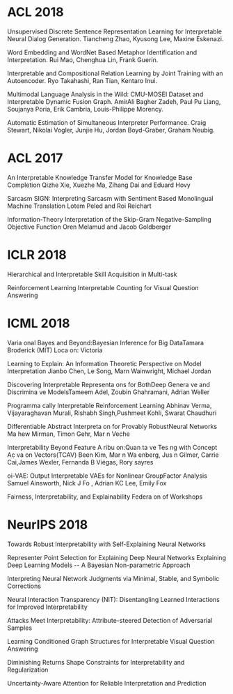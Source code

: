 # ACL 2018

Unsupervised Discrete Sentence Representation Learning for Interpretable Neural Dialog Generation. Tiancheng Zhao, Kyusong Lee, Maxine Eskenazi.

 Word Embedding and WordNet Based Metaphor Identification and Interpretation. Rui Mao, Chenghua Lin, Frank Guerin.

 Interpretable and Compositional Relation Learning by Joint Training with an Autoencoder. Ryo Takahashi, Ran Tian, Kentaro Inui.

Multimodal Language Analysis in the Wild: CMU-MOSEI Dataset and Interpretable Dynamic Fusion Graph. AmirAli Bagher Zadeh, Paul Pu Liang, Soujanya Poria, Erik Cambria, Louis-Philippe Morency.

Automatic Estimation of Simultaneous Interpreter Performance. Craig Stewart, Nikolai Vogler, Junjie Hu, Jordan Boyd-Graber, Graham Neubig.

# ACL 2017

An Interpretable Knowledge Transfer Model for Knowledge Base Completion Qizhe Xie, Xuezhe Ma, Zihang Dai and Eduard Hovy

Sarcasm SIGN: Interpreting Sarcasm with Sentiment Based Monolingual Machine Translation Lotem Peled and Roi Reichart

Information-Theory Interpretation of the Skip-Gram Negative-Sampling Objective Function Oren Melamud and Jacob Goldberger

# ICLR 2018

Hierarchical and Interpretable Skill Acquisition in Multi-task 

Reinforcement Learning
Interpretable Counting for Visual Question Answering

# ICML 2018

Varia onal Bayes and Beyond:Bayesian Inference for Big DataTamara Broderick (MIT)
Loca on: Victoria

Learning to Explain: An Information Theoretic Perspective on Model Interpretation
Jianbo Chen, Le Song, Marn Wainwright, Michael Jordan

Discovering Interpretable Representa ons for BothDeep Genera ve and Discrimina ve ModelsTameem Adel, Zoubin Ghahramani, Adrian Weller

Programma cally Interpretable Reinforcement Learning
Abhinav Verma, Vijayaraghavan Murali, Rishabh Singh,Pushmeet Kohli, Swarat Chaudhuri

Differentiable Abstract Interpreta on for Provably RobustNeural Networks
Ma hew Mirman, Timon Gehr, Mar n Veche

Interpretability Beyond Feature A ribu on:Quan ta ve Tes ng with Concept Ac va on Vectors(TCAV)
Been Kim, Mar n Wa enberg, Jus n Gilmer, Carrie Cai,James Wexler, Fernanda B Viégas, Rory sayres

oi-VAE: Output Interpretable VAEs for Nonlinear GroupFactor Analysis
Samuel Ainsworth, Nick J Fo , Adrian KC Lee, Emily Fox

Fairness, Interpretability, and Explainability Federa on of Workshops


# NeurIPS 2018

Towards Robust Interpretability with Self-Explaining Neural Networks

Representer Point Selection for Explaining Deep Neural Networks
Explaining Deep Learning Models -- A Bayesian Non-parametric Approach

Interpreting Neural Network Judgments via Minimal, Stable, and Symbolic Corrections

Neural Interaction Transparency (NIT): Disentangling Learned Interactions for Improved Interpretability

Attacks Meet Interpretability: Attribute-steered Detection of Adversarial Samples

Learning Conditioned Graph Structures for Interpretable Visual Question Answering

Diminishing Returns Shape Constraints for Interpretability and Regularization

Uncertainty-Aware Attention for Reliable Interpretation and Prediction

